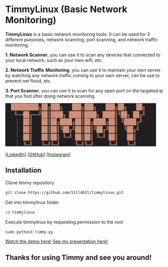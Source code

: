 # TimmyLinux (Basic Network Monitoring)

**TimmyLinux** is a basic network monitoring tools. It can be used for 3 different purposes, network scanning, port scanning, and network traffic monitoring.

**1. Network Scanner**, you can use it to scan any devices that connected to your local network, such as your own wifi, etc.

**2. Network Traffic Monitoring**, you can use it to maintain your own server by watching any network traffic coming to your own server, can be use to prevent net flood, etc.

**3. Port Scanner**, you can use it to scan for any open port on the targeted ip that you find after doing network scanning.

![Timmy Logo](image/timmylogo.jpg)



[[LinkedIn](https://www.linkedin.com/in/timothy-widjaja-1746982a2/)] [[GitHub](https://github.com/S1ll4b3l/timmylinux)] [[Instagram](https://www.instagram.com/sill_abel/)]


## Installation

Clone timmy repository

```bash
git clone https://github.com/S1ll4b3l/timmylinux.git
```

Get into timmylinux folder
```bash
cd timmylinux
```

Execute timmylinux by requesting permission to the root
```bash
sudo python3 timmy.py
```
[Watch the demo here!](https://youtu.be/irsqEGL-teg)
[See my presentation here!](https://www.canva.com/design/DAGPPHZhE5k/DGWbzEBQhMHU5UAvPZvu8Q/view?utm_content=DAGPPHZhE5k&utm_campaign=designshare&utm_medium=link&utm_source=editor)

##  Thanks for using Timmy and see you around!
